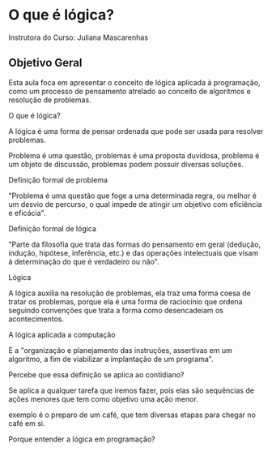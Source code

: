 # O que é lógica?

Instrutora do Curso: Juliana Mascarenhas

## Objetivo Geral

Esta aula foca em apresentar o conceito de lógica aplicada à programação, como um processo de pensamento atrelado ao conceito de algoritmos e resolução de problemas.

O que é lógica?

A lógica é uma forma de pensar ordenada que pode ser usada para resolver problemas.

Problema é uma questão, problemas é uma proposta duvidosa, problema é um objeto de discussão, problemas podem possuir diversas soluções.

Definição formal de problema

"Problema é uma questão que foge a uma determinada regra, ou melhor é um desvio de percurso, o qual impede de atingir um objetivo com eficiência e eficácia".

Definição formal de lógica

"Parte da filosofia que trata das formas do pensamento em geral (dedução, indução, hipótese, inferência, etc.) e das operações intelectuais que visam à determinação do que é verdadeiro ou não".

Lógica

A lógica auxilia na resolução de problemas, ela traz uma forma coesa de tratar os problemas, porque ela é uma forma de raciocínio que ordena seguindo convenções que trata a forma como desencadeiam os acontecimentos.

A lógica aplicada a computação

É a "organização e planejamento das instruções, assertivas em um algoritmo, a fim de viabilizar a implantação de um programa".

Percebe que essa definição se aplica ao contidiano? 

Se aplica a qualquer tarefa que iremos fazer, pois elas são sequências de ações menores que tem como objetivo uma ação menor.

exemplo é o preparo de um café, que tem diversas etapas para chegar no café em si.

Porque entender a lógica em programação?
